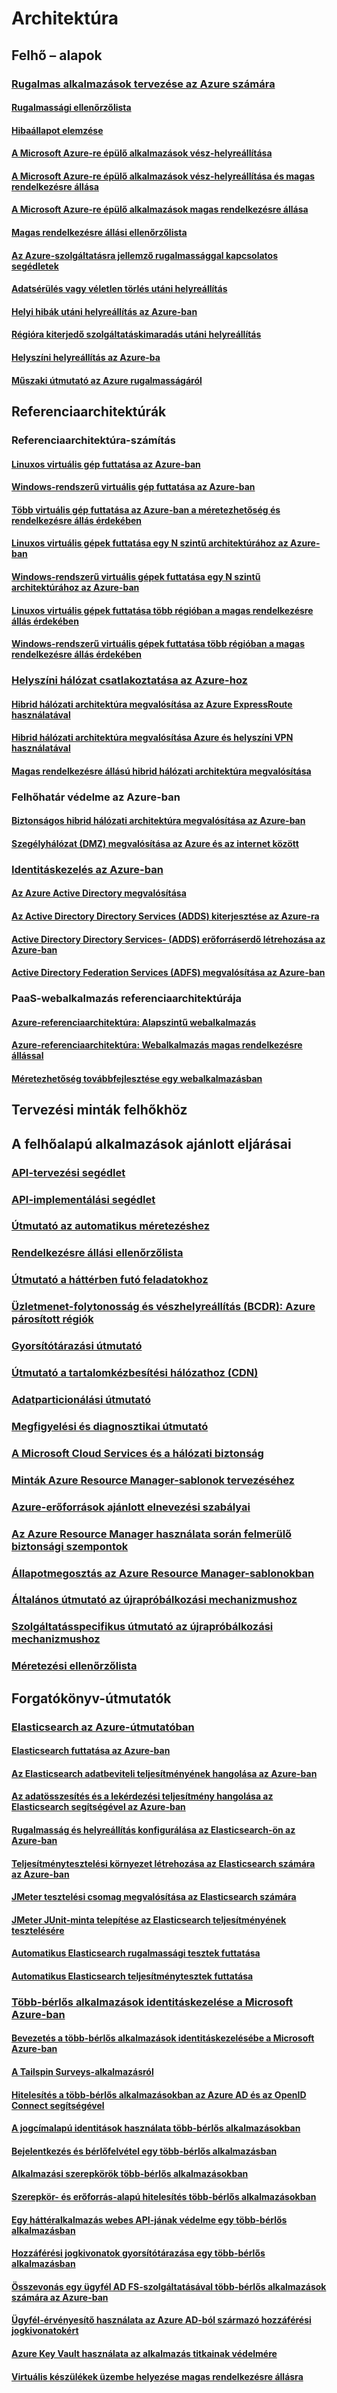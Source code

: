# Architektúra

## Felhő – alapok

### [Rugalmas alkalmazások tervezése az Azure számára](guidance-resiliency-overview.md)
#### [Rugalmassági ellenőrzőlista](guidance-resiliency-checklist.md)
#### [Hibaállapot elemzése](guidance-resiliency-failure-mode-analysis.md)

#### [A Microsoft Azure-re épülő alkalmazások vész-helyreállítása](..\resiliency\resiliency-disaster-recovery-azure-applications.md)
#### [A Microsoft Azure-re épülő alkalmazások vész-helyreállítása és magas rendelkezésre állása](..\resiliency\resiliency-disaster-recovery-high-availability-azure-applications.md)
#### [A Microsoft Azure-re épülő alkalmazások magas rendelkezésre állása](..\resiliency\resiliency-high-availability-azure-applications.md)
#### [Magas rendelkezésre állási ellenőrzőlista](..\resiliency\resiliency-high-availability-checklist.md)
#### [Az Azure-szolgáltatásra jellemző rugalmassággal kapcsolatos segédletek](..\resiliency\resiliency-service-guidance-index.md)
#### [Adatsérülés vagy véletlen törlés utáni helyreállítás](..\resiliency\resiliency-technical-guidance-recovery-data-corruption.md)
#### [Helyi hibák utáni helyreállítás az Azure-ban](..\resiliency\resiliency-technical-guidance-recovery-local-failures.md)
#### [Régióra kiterjedő szolgáltatáskimaradás utáni helyreállítás](..\resiliency\resiliency-technical-guidance-recovery-loss-azure-region.md)
#### [Helyszíni helyreállítás az Azure-ba](..\resiliency\resiliency-technical-guidance-recovery-on-premises-azure.md)
#### [Műszaki útmutató az Azure rugalmasságáról](..\resiliency\resiliency-technical-guidance.md)


## Referenciaarchitektúrák

### Referenciaarchitektúra-számítás
#### [Linuxos virtuális gép futtatása az Azure-ban](guidance-compute-single-vm-linux.md)
#### [Windows-rendszerű virtuális gép futtatása az Azure-ban](guidance-compute-single-vm.md)
#### [Több virtuális gép futtatása az Azure-ban a méretezhetőség és rendelkezésre állás érdekében](guidance-compute-multi-vm.md)
#### [Linuxos virtuális gépek futtatása egy N szintű architektúrához az Azure-ban](guidance-compute-n-tier-vm-linux.md)
#### [Windows-rendszerű virtuális gépek futtatása egy N szintű architektúrához az Azure-ban](guidance-compute-n-tier-vm.md)
#### [Linuxos virtuális gépek futtatása több régióban a magas rendelkezésre állás érdekében](guidance-compute-multiple-datacenters-linux.md)
#### [Windows-rendszerű virtuális gépek futtatása több régióban a magas rendelkezésre állás érdekében](guidance-compute-multiple-datacenters.md)

### [Helyszíni hálózat csatlakoztatása az Azure-hoz](guidance-connecting-your-on-premises-network-to-azure.md)
#### [Hibrid hálózati architektúra megvalósítása az Azure ExpressRoute használatával](guidance-hybrid-network-expressroute.md)
#### [Hibrid hálózati architektúra megvalósítása Azure és helyszíni VPN használatával](guidance-hybrid-network-vpn.md)
#### [Magas rendelkezésre állású hibrid hálózati architektúra megvalósítása](guidance-hybrid-network-expressroute-vpn-failover.md)

### Felhőhatár védelme az Azure-ban
#### [Biztonságos hibrid hálózati architektúra megvalósítása az Azure-ban](guidance-iaas-ra-secure-vnet-hybrid.md)
#### [Szegélyhálózat (DMZ) megvalósítása az Azure és az internet között](guidance-iaas-ra-secure-vnet-dmz.md)

### [Identitáskezelés az Azure-ban](guidance-ra-identity.md)
#### [Az Azure Active Directory megvalósítása](guidance-identity-aad.md)
#### [Az Active Directory Directory Services (ADDS) kiterjesztése az Azure-ra](guidance-identity-adds-extend-domain.md)
#### [Active Directory Directory Services- (ADDS) erőforráserdő létrehozása az Azure-ban](guidance-identity-adds-resource-forest.md)
#### [Active Directory Federation Services (ADFS) megvalósítása az Azure-ban](guidance-identity-adfs.md)

### PaaS-webalkalmazás referenciaarchitektúrája
#### [Azure-referenciaarchitektúra: Alapszintű webalkalmazás](guidance-web-apps-basic.md)
#### [Azure-referenciaarchitektúra: Webalkalmazás magas rendelkezésre állással](guidance-web-apps-multi-region.md)
#### [Méretezhetőség továbbfejlesztése egy webalkalmazásban](guidance-web-apps-scalability.md)


## Tervezési minták felhőkhöz

## A felhőalapú alkalmazások ajánlott eljárásai

### [API-tervezési segédlet](..\best-practices-api-design.md)
### [API-implementálási segédlet](..\best-practices-api-implementation.md)
### [Útmutató az automatikus méretezéshez](..\best-practices-auto-scaling.md)
### [Rendelkezésre állási ellenőrzőlista](..\best-practices-availability-checklist.md)
### [Útmutató a háttérben futó feladatokhoz](..\best-practices-background-jobs.md)
### [Üzletmenet-folytonosság és vészhelyreállítás (BCDR): Azure párosított régiók](..\best-practices-availability-paired-regions.md)
### [Gyorsítótárazási útmutató](..\best-practices-caching.md)
### [Útmutató a tartalomkézbesítési hálózathoz (CDN)](..\best-practices-cdn.md)
### [Adatparticionálási útmutató](..\best-practices-data-partitioning.md)
### [Megfigyelési és diagnosztikai útmutató](..\best-practices-monitoring.md)
### [A Microsoft Cloud Services és a hálózati biztonság](..\best-practices-network-security.md)
### [Minták Azure Resource Manager-sablonok tervezéséhez](..\best-practices-resource-manager-design-templates.md)
### [Azure-erőforrások ajánlott elnevezési szabályai](guidance-naming-conventions.md)
### [Az Azure Resource Manager használata során felmerülő biztonsági szempontok](..\best-practices-resource-manager-security.md)
### [Állapotmegosztás az Azure Resource Manager-sablonokban](..\best-practices-resource-manager-state.md)
### [Általános útmutató az újrapróbálkozási mechanizmushoz](..\best-practices-retry-general.md)
### [Szolgáltatásspecifikus útmutató az újrapróbálkozási mechanizmushoz](..\best-practices-retry-service-specific.md)
### [Méretezési ellenőrzőlista](..\best-practices-scalability-checklist.md)


## Forgatókönyv-útmutatók

### [Elasticsearch az Azure-útmutatóban](guidance-elasticsearch.md)
#### [Elasticsearch futtatása az Azure-ban](guidance-elasticsearch-running-on-azure.md)
#### [Az Elasticsearch adatbeviteli teljesítményének hangolása az Azure-ban](guidance-elasticsearch-tuning-data-ingestion-performance.md)
#### [Az adatösszesítés és a lekérdezési teljesítmény hangolása az Elasticsearch segítségével az Azure-ban](guidance-elasticsearch-tuning-data-aggregation-and-query-performance.md)
#### [Rugalmasság és helyreállítás konfigurálása az Elasticsearch-ön az Azure-ban](guidance-elasticsearch-configuring-resilience-and-recovery.md)
#### [Teljesítménytesztelési környezet létrehozása az Elasticsearch számára az Azure-ban](guidance-elasticsearch-creating-performance-testing-environment.md)
#### [JMeter tesztelési csomag megvalósítása az Elasticsearch számára](guidance-elasticsearch-implementing-jmeter-test-plan.md)
#### [JMeter JUnit-minta telepítése az Elasticsearch teljesítményének tesztelésére](guidance-elasticsearch-deploying-jmeter-junit-sampler.md)
#### [Automatikus Elasticsearch rugalmassági tesztek futtatása](guidance-elasticsearch-running-automated-resilience-tests.md)
#### [Automatikus Elasticsearch teljesítménytesztek futtatása](guidance-elasticsearch-running-automated-performance-tests.md)

### [Több-bérlős alkalmazások identitáskezelése a Microsoft Azure-ban](guidance-multitenant-identity.md)
#### [Bevezetés a több-bérlős alkalmazások identitáskezelésébe a Microsoft Azure-ban](guidance-multitenant-identity-intro.md)
#### [A Tailspin Surveys-alkalmazásról](guidance-multitenant-identity-tailspin.md)
#### [Hitelesítés a több-bérlős alkalmazásokban az Azure AD és az OpenID Connect segítségével](guidance-multitenant-identity-authenticate.md)
#### [A jogcímalapú identitások használata több-bérlős alkalmazásokban](guidance-multitenant-identity-claims.md)
#### [Bejelentkezés és bérlőfelvétel egy több-bérlős alkalmazásban](guidance-multitenant-identity-signup.md)
#### [Alkalmazási szerepkörök több-bérlős alkalmazásokban](guidance-multitenant-identity-app-roles.md)
#### [Szerepkör- és erőforrás-alapú hitelesítés több-bérlős alkalmazásokban](guidance-multitenant-identity-authorize.md)
#### [Egy háttéralkalmazás webes API-jának védelme egy több-bérlős alkalmazásban](guidance-multitenant-identity-web-api.md)
#### [Hozzáférési jogkivonatok gyorsítótárazása egy több-bérlős alkalmazásban](guidance-multitenant-identity-token-cache.md)
#### [Összevonás egy ügyfél AD FS-szolgáltatásával több-bérlős alkalmazások számára az Azure-ban](guidance-multitenant-identity-adfs.md)
#### [Ügyfél-érvényesítő használata az Azure AD-ból származó hozzáférési jogkivonatokért](guidance-multitenant-identity-client-assertion.md)
#### [Azure Key Vault használata az alkalmazás titkainak védelmére](guidance-multitenant-identity-keyvault.md)

#### [Virtuális készülékek üzembe helyezése magas rendelkezésre állásra](guidance-nva-ha.md)


<!--HONumber=Nov16_HO2-->


